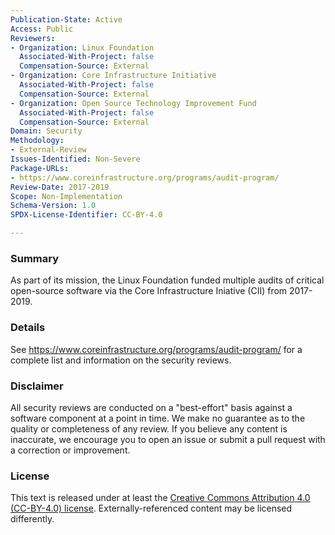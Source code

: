 ```yaml
---
Publication-State: Active
Access: Public
Reviewers:
- Organization: Linux Foundation
  Associated-With-Project: false
  Compensation-Source: External
- Organization: Core Infrastructure Initiative
  Associated-With-Project: false
  Compensation-Source: External
- Organization: Open Source Technology Improvement Fund
  Associated-With-Project: false
  Compensation-Source: External  
Domain: Security
Methodology:
- External-Review
Issues-Identified: Non-Severe
Package-URLs:
- https://www.coreinfrastructure.org/programs/audit-program/
Review-Date: 2017-2019
Scope: Non-Implementation
Schema-Version: 1.0
SPDX-License-Identifier: CC-BY-4.0

---
```

  
### Summary

As part of its mission, the Linux Foundation funded multiple audits of critical open-source software via the Core Infrastructure Iniative (CII) from 2017-2019. 

### Details

See https://www.coreinfrastructure.org/programs/audit-program/ for a complete list and information on the security reviews. 

### Disclaimer

All security reviews are conducted on a "best-effort" basis against a software
component at a point in time. We make no guarantee as to the quality or completeness
of any review. If you believe any content is inaccurate, we encourage you to open
an issue or submit a pull request with a correction or improvement.

### License

This text is released under at least the
[Creative Commons Attribution 4.0 (CC-BY-4.0) license](https://creativecommons.org/licenses/by/4.0/legalcode.txt).
Externally-referenced content may be licensed differently.
